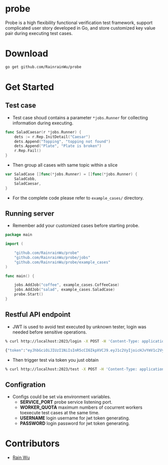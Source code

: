# probe

Probe is a high flexibility functional verification test framework, support complicated user story developed in Go, and store customized key value pair during executing test cases.

# Download
```bash
go get github.com/RainrainWu/probe
```

# Get Started
## Test case
- Test case shoud contains a parameter `*jobs.Runner` for collecting information during executing.
```go
func SaladCaesar(r *jobs.Runner) {
	dets := r.Rep.InitDetail("Caesar")
	dets.Append("Topping", "topping not found")
	dets.Append("Plate", "Plate is broken")
	r.Rep.Fail()
}
```
- Then group all cases with same topic within a slice
```go
var SaladCase []func(*jobs.Runner) = []func(*jobs.Runner) {
	SaladCobb,
	SaladCaesar,
}
```
- For the complete code please refer to `example_cases/` directory.

## Running server
- Remember add your customized cases before starting probe.
```go
package main

import (

	"github.com/RainrainWu/probe"
	"github.com/RainrainWu/probe/jobs"
	"github.com/RainrainWu/probe/example_cases"
)

func main() {

	jobs.AddJob("coffee", example_cases.CoffeeCase)
	jobs.AddJob("salad", example_cases.SaladCase)
	probe.Start()
}
```

## Restful API endpoint
- JWT is used to avoid test executed by unknown tester, login was needed before sensitive operations.
```bash
% curl http://localhost:2023/login -X POST -H 'Content-Type: application/json' -d '{"username":"probeuser","password":"probepass"}'

{"token":"eyJhbGciOiJIUzI1NiIsInR5cCI6IkpXVCJ9.eyJ1c2VyIjoicHJvYmV1c2VyIiwicm9sZSI6IlVEQyBUZXN0ZXIiLCJleHAiOjE1ODg0Nzc0ODcsImlhdCI6MTU4ODQ3NzE4NywiaXNzIjoiZ2luSldUIn0.ua-YmTuNWGKh8qGMBI1Du0-2qIVmxHtEw2UBZdCDuVs"}
```

- Then trigger test via token you just obtain
```bash
% curl http://localhost:2023/test -X POST -H 'Content-Type: application/json' -H "Authorization: Bearer eyJhbGciOiJIUzI1NiIsInR5cCI6IkpXVCJ9.eyJ1c2VyIjoicHJvYmV1c2VyIiwicm9sZSI6IlVEQyBUZXN0ZXIiLCJleHAiOjE1ODg0Nzc0ODcsImlhdCI6MTU4ODQ3NzE4NywiaXNzIjoiZ2luSldUIn0.ua-YmTuNWGKh8qGMBI1Du0-2qIVmxHtEw2UBZdCDuVs" -d '{"index":"0008","env":"prod","topic":["salad", "coffee"],"subject":"Daily integration test","tester":"CI Server"}'
```

## Configration
- Configs could be set via environment variables.
    - **SERVICE_PORT**
        probe service listening port.
    - **WORKER_QUOTA**
        maximum numbers of cocurrent workers toexecute test cases at the same time.
    - **USERNAME**
        login username for jwt token generating.
    - **PASSWORD**
        login password for jwt token generating.


# Contributors
- [Rain Wu](https://github.com/RainrainWu)